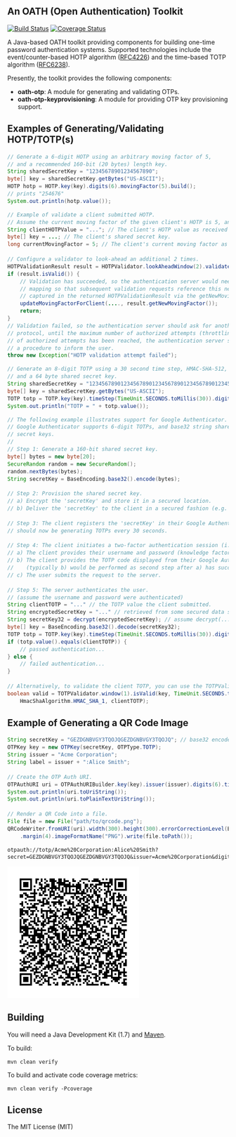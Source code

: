 ## An OATH (Open Authentication) Toolkit

[![Build Status](https://travis-ci.org/johnnymongiat/oath.svg?branch=master)](https://travis-ci.org/johnnymongiat/oath)
[![Coverage Status](https://coveralls.io/repos/johnnymongiat/oath/badge.png)](https://coveralls.io/r/johnnymongiat/oath)

A Java-based OATH toolkit providing components for building one-time password authentication systems. Supported technologies include the event/counter-based HOTP algorithm ([RFC4226](https://tools.ietf.org/html/rfc4226)) and the time-based TOTP algorithm ([RFC6238](https://tools.ietf.org/html/rfc6238)).

Presently, the toolkit provides the following components:

* **oath-otp**: A module for generating and validating OTPs.
* **oath-otp-keyprovisioning**: A module for providing OTP key provisioning support.

## Examples of Generating/Validating HOTP/TOTP(s)

```java
// Generate a 6-digit HOTP using an arbitrary moving factor of 5, 
// and a recommended 160-bit (20 bytes) length key.
String sharedSecretKey = "12345678901234567890";
byte[] key = sharedSecretKey.getBytes("US-ASCII");
HOTP hotp = HOTP.key(key).digits(6).movingFactor(5).build();
// prints "254676"
System.out.println(hotp.value());
```

```java
// Example of validate a client submitted HOTP.
// Assume the current moving factor of the given client's HOTP is 5, and HOTP's are 6-digits.
String clientHOTPValue = "..."; // The client's HOTP value as received by the authentication server.
byte[] key = ...; // The client's shared secret key.
long currentMovingFactor = 5; // The client's current moving factor as determined by the authentication server.

// Configure a validator to look-ahead an additional 2 times.
HOTPValidationResult result = HOTPValidator.lookAheadWindow(2).validate(key, currentMovingFactor, 6, clientHOTPValue);
if (result.isValid()) {
    // Validation has succeeded, so the authentication server would need to update the client's current moving factor
    // mapping so that subsequent validation requests reference this new/updated value. the new/updated value is
    // captured in the returned HOTPValidationResult via the getNewMovingFactor() method.
    updateMovingFactorForClient(...., result.getNewMovingFactor());
    return;
}
// Validation failed, so the authentication server should ask for another authentication pass of the HOTP validation
// protocol, until the maximum number of authorized attempts (throttling parameter) is reached. Once the maximum number 
// of authorized attempts has been reached, the authentication server should lock out the client's account, and initiate
// a procedure to inform the user.
throw new Exception("HOTP validation attempt failed");
```

```java
// Generate an 8-digit TOTP using a 30 second time step, HMAC-SHA-512,
// and a 64 byte shared secret key.
String sharedSecretKey = "1234567890123456789012345678901234567890123456789012345678901234";
byte[] key = sharedSecretKey.getBytes("US-ASCII");
TOTP totp = TOTP.key(key).timeStep(TimeUnit.SECONDS.toMillis(30)).digits(8).hmacSha512().build();
System.out.println("TOTP = " + totp.value());
```

```java
// The following example illustrates support for Google Authenticator.
// Google Authenticator supports 6-digit TOTPs, and base32 string shared
// secret keys.
//
// Step 1: Generate a 160-bit shared secret key.
byte[] bytes = new byte[20];
SecureRandom random = new SecureRandom();
random.nextBytes(bytes);
String secretKey = BaseEncoding.base32().encode(bytes);

// Step 2: Provision the shared secret key.
// a) Encrypt the 'secretKey' and store it in a secured location.
// b) Deliver the 'secretKey' to the client in a secured fashion (e.g. QR code over SSL)

// Step 3: The client registers the 'secretKey' in their Google Authenticator app. The app
// should now be generating TOTPs every 30 seconds.

// Step 4: The client initiates a two-factor authentication session (i.e. online banking login).
// a) The client provides their username and password (knowledge factor)
// b) The client provides the TOTP code displayed from their Google Authenticator app.
//    (typically b) would be performed as second step after a) has succeeded)
// c) The user submits the request to the server.

// Step 5: The server authenticates the user.
// (assume the username and password were authenticated)
String clientTOTP = "..." // the TOTP value the client submitted.
String encryptedSecretKey = "..." // retrieved from some secured data store.
String secretKey32 = decrypt(encryptedSecretKey); // assume decrypt(...) is implemented
byte[] key = BaseEncoding.base32().decode(secretKey32);
TOTP totp = TOTP.key(key).timeStep(TimeUnit.SECONDS.toMillis(30)).digits(6).hmacSha1().build();
if (totp.value().equals(clientTOTP)) {
    // passed authentication...
} else {
    // failed authentication...
}

// Alternatively, to validate the client TOTP, you can use the TOTPValidator class:
boolean valid = TOTPValidator.window(1).isValid(key, TimeUnit.SECONDS.toMillis(30), 6, 
    HmacShaAlgorithm.HMAC_SHA_1, clientTOTP);
```

## Example of Generating a QR Code Image

```java
String secretKey = "GEZDGNBVGY3TQOJQGEZDGNBVGY3TQOJQ"; // base32 encoded key.
OTPKey key = new OTPKey(secretKey, OTPType.TOTP);
String issuer = "Acme Corporation";
String label = issuer + ":Alice Smith";

// Create the OTP Auth URI. 
OTPAuthURI uri = OTPAuthURIBuilder.key(key).issuer(issuer).digits(6).timeStep(30000L).build(label, true);
System.out.println(uri.toUriString());
System.out.println(uri.toPlainTextUriString());

// Render a QR Code into a file.
File file = new File("path/to/qrcode.png");
QRCodeWriter.fromURI(uri).width(300).height(300).errorCorrectionLevel(ErrorCorrectionLevel.H)
    .margin(4).imageFormatName("PNG").write(file.toPath());
```

    otpauth://totp/Acme%20Corporation:Alice%20Smith?secret=GEZDGNBVGY3TQOJQGEZDGNBVGY3TQOJQ&issuer=Acme%20Corporation&digits=6&period=30

![QRCodeScreenshot](misc/qrcode.png)

## Building

You will need a Java Development Kit (1.7) and [Maven](http://maven.apache.org/).
    
To build:

    mvn clean verify
    
To build and activate code coverage metrics:

    mvn clean verify -Pcoverage

## License

The MIT License (MIT)